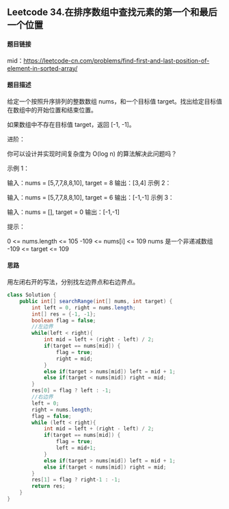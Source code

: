 ## Leetcode 34.在排序数组中查找元素的第一个和最后一个位置

#### 题目链接

mid：https://leetcode-cn.com/problems/find-first-and-last-position-of-element-in-sorted-array/

#### 题目描述

给定一个按照升序排列的整数数组 nums，和一个目标值 target。找出给定目标值在数组中的开始位置和结束位置。

如果数组中不存在目标值 target，返回 [-1, -1]。

进阶：

你可以设计并实现时间复杂度为 O(log n) 的算法解决此问题吗？


示例 1：

输入：nums = [5,7,7,8,8,10], target = 8
输出：[3,4]
示例 2：

输入：nums = [5,7,7,8,8,10], target = 6
输出：[-1,-1]
示例 3：

输入：nums = [], target = 0
输出：[-1,-1]


提示：

0 <= nums.length <= 105
-109 <= nums[i] <= 109
nums 是一个非递减数组
-109 <= target <= 109

#### 思路

用左闭右开的写法，分别找左边界点和右边界点。

```java
class Solution {
    public int[] searchRange(int[] nums, int target) {
        int left = 0, right = nums.length;
        int[] res = {-1, -1};
        boolean flag = false;
        //左边界
        while(left < right){
            int mid = left + (right - left) / 2;
            if(target == nums[mid]) {
                flag = true;
                right = mid;
            }
            else if(target > nums[mid]) left = mid + 1;
            else if(target < nums[mid]) right = mid;
        }
        res[0] = flag ? left : -1;
        //右边界
        left = 0;
        right = nums.length;
        flag = false;
        while (left < right){
            int mid = left + (right - left) / 2;
            if(target == nums[mid]) {
                flag = true;
                left = mid+1;
            }
            else if(target > nums[mid]) left = mid + 1;
            else if(target < nums[mid]) right = mid;
        }
        res[1] = flag ? right-1 : -1;
        return res;
    }
}
```